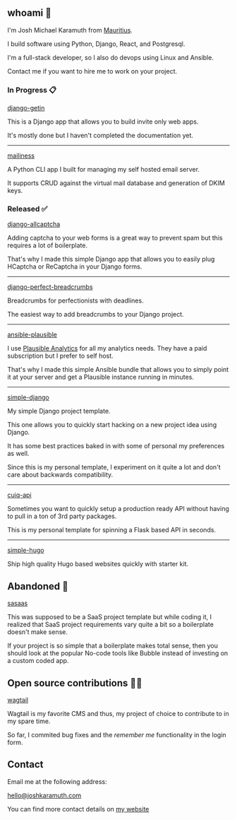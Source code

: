 ## whoami 🧔

I'm Josh Michael Karamuth from [Mauritius](https://en.wikipedia.org/wiki/Mauritius).

I build software using Python, Django, React, and Postgresql.

I'm a full-stack developer, so I also do devops using Linux and Ansible.

Contact me if you want to hire me to work on your project.

### In Progress 📋

[django-getin](https://github.com/confuzeus/django-getin)

This is a Django app that allows you to build invite only
web apps.

It's mostly done but I haven't completed the documentation yet.

---

[mailiness](https://github.com/confuzeus/mailiness)

A Python CLI app I built for managing my self hosted email server.

It supports CRUD against the virtual mail database and generation of
DKIM keys.

### Released ✅

[django-allcaptcha](https://github.com/confuzeus/django-allcaptcha)

Adding captcha to your web forms is a great way to prevent spam but
this requires a lot of boilerplate.

That's why I made this simple Django app that allows you to easily
plug HCaptcha or ReCaptcha in your Django forms.

---

[django-perfect-breadcrumbs](https://github.com/confuzeus/django-perfect-breadcrumbs)

Breadcrumbs for perfectionists with deadlines.

The easiest way to add breadcrumbs to your Django project.

---

[ansible-plausible](https://github.com/confuzeus/ansible-plausible)

I use [Plausible Analytics](https://plausible.io) for all my analytics
needs. They have a paid subscription but I prefer to self host.

That's why I made this simple Ansible bundle that allows you to
simply point it at your server and get a Plausible instance running
in minutes.

---

[simple-django](https://github.com/confuzeus/simple-django)

My simple Django project template.

This one allows you to quickly start hacking on a new
project idea using Django.

It has some best practices baked in with some of personal my
preferences as well.

Since this is my personal template, I experiment on it quite
a lot and don't care about backwards compatibility.

---

[cuiq-api](https://github.com/confuzeus/cuiq-api)

Sometimes you want to quickly setup a production
ready API without having to pull in a ton of 3rd
party packages.

This is my personal template for spinning a Flask based
API in seconds.

---

[simple-hugo](https://github.com/confuzeus/simple-hugo)

Ship high quality Hugo based websites quickly with starter kit.

## Abandoned 🤕

[sasaas](https://github.com/confuzeus/sasaas)

This was supposed to be a SaaS project template but
while coding it, I realized that SaaS project requirements
vary quite a bit so a boilerplate doesn't make sense.

If your project is so simple that a boilerplate makes
total sense, then you should look at the popular No-code
tools like Bubble instead of investing on a custom coded app.

## Open source contributions 🧑‍💻

[wagtail](https://github.com/wagtail/wagtail)

Wagtail is my favorite CMS and thus, my project of choice
to contribute to in my spare time.

So far, I commited bug fixes and the *remember me* functionality
in the login form.

## Contact

Email me at the following address:

[hello@joshkaramuth.com](mailto:hello@joshkaramuth.com)

You can find more contact details on [my website](https://joshkaramuth.com)
